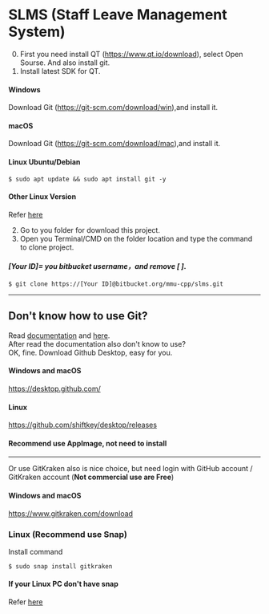 SLMS (Staff Leave Management System)
======================================
0. First you need install QT (<https://www.qt.io/download>), select Open Sourse. And also install git.
1. Install latest SDK for QT.
#### Windows
Download Git (<https://git-scm.com/download/win>),and install it.

#### macOS
Download Git (<https://git-scm.com/download/mac>),and install it.

#### Linux Ubuntu/Debian
```console
$ sudo apt update && sudo apt install git -y
```

#### Other Linux Version
Refer [here](https://git-scm.com/download/linux)

2. Go to you folder for download this project.
3. Open you Terminal/CMD on the folder location and type the command to clone project.
#### _[Your ID]= you bitbucket username，and remove [ ]_.
```console
$ git clone https://[Your ID]@bitbucket.org/mmu-cpp/slms.git
```
---------
## Don't know how to use Git?
Read [documentation](https://git-scm.com/book/en/v2)
and [here](http://try.github.io/).   
After read the documentation also don't know to use?   
OK, fine. Download Github Desktop, easy for you.
#### Windows and macOS
<https://desktop.github.com/>
#### Linux
<https://github.com/shiftkey/desktop/releases>
#### Recommend use AppImage, not need to install
-----
Or use GitKraken also is nice choice, but need login with GitHub account / GitKraken account (**Not commercial use are Free**)   

#### Windows and macOS
<https://www.gitkraken.com/download>

### Linux (Recommend use Snap)
Install command
```shell
$ sudo snap install gitkraken
````

#### If your Linux PC don't have snap
Refer [here](https://docs.snapcraft.io/core/install)
